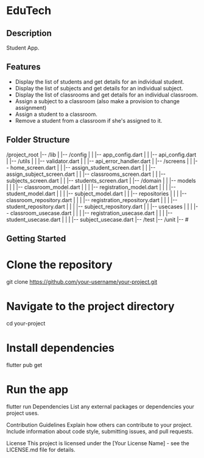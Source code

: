 # EduTech

## Description

Student App.

## Features

  - Display the list of students and get details for an individual student.
  - Display the list of subjects and get details for an individual subject.
  - Display the list of classrooms and get details for an individual classroom.
  - Assign a subject to a classroom (also make a provision to change assignment)
  - Assign a student to a classroom. 
  - Remove a student from a classroom if she's assigned to it.

## Folder Structure

/project_root
|-- /lib
| |-- /config
| | |-- app_config.dart
| | |-- api_config.dart
| |-- /utils
| | |-- validator.dart
| | |-- api_error_handler.dart
| |-- /screens
| | |-- home_screen.dart
| | |-- assign_student_screen.dart
| | |-- assign_subject_screen.dart
| | |-- classrooms_screen.dart
| | |-- subjects_screen.dart
| | |-- students_screen.dart
| |-- /domain
| | |-- models
| | | |-- classroom_model.dart
| | | |-- registration_model.dart
| | | |-- student_model.dart
| | | |-- subject_model.dart
| | |-- repositories
| | | |-- classroom_repository.dart
| | | |-- registration_repository.dart
| | | |-- student_repository.dart
| | | |-- subject_repository.dart
| | |-- usecases
| | | |-- classroom_usecase.dart
| | | |-- registration_usecase.dart
| | | |-- student_usecase.dart
| | | |-- subject_usecase.dart
|-- /test
|-- /unit
|-- #



## Getting Started


# Clone the repository
git clone https://github.com/your-username/your-project.git

# Navigate to the project directory
cd your-project

# Install dependencies
flutter pub get

# Run the app
flutter run
Dependencies
List any external packages or dependencies your project uses.

Contribution Guidelines
Explain how others can contribute to your project. Include information about code style, submitting issues, and pull requests.

License
This project is licensed under the [Your License Name] - see the LICENSE.md file for details.